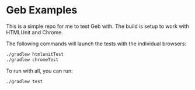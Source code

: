 Geb Examples
=========

This is a simple repo for me to test Geb with. The build is setup to work with HTMLUnit and Chrome. 

The following commands will launch the tests with the individual browsers:

```sh
./gradlew htmlunitTest
./gradlew chromeTest
```
To run with all, you can run:

```sh
./gradlew test
```
